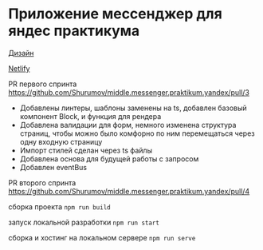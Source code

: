 # Приложение мессенджер для яндес практикума

[Дизайн](https://www.figma.com/file/zCFiiFuvIVeFP4a6NPbTqT/Messenger?node-id=0%3A)

[Netlify](https://cocky-payne-6f46ac.netlify.app)

PR первого спринта https://github.com/Shurumov/middle.messenger.praktikum.yandex/pull/3

- Добавлены линтеры, шаблоны заменены на ts, добавлен базовый компонент Block, и функция для рендера
- Добавлена валидации для форм, немного изменена структура страниц, чтобы можно было комфорно по ним перемещаться через одну входную страницу
- Импорт стилей сделан через ts файлы
- Добавлена основа для будущей работы с запросом
- Добавлен eventBus

PR второго спринта https://github.com/Shurumov/middle.messenger.praktikum.yandex/pull/4


сборка проекта `npm run build`

запуск локальной разработки `npm run start`

сборка и хостинг на локальном сервере `npm run serve`